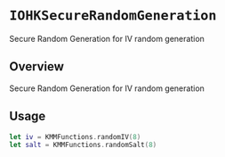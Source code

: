 # ``IOHKSecureRandomGeneration``

Secure Random Generation for IV random generation

## Overview

Secure Random Generation for IV random generation

## Usage
```swift
let iv = KMMFunctions.randomIV(8)
let salt = KMMFunctions.randomSalt(8)
```
